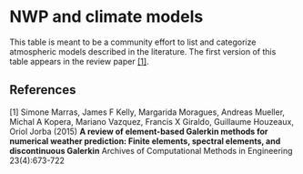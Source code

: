 # NWP and climate models

This table is meant to be a community effort to list and categorize atmospheric models described in the literature. 
The first version of this table appears in the review paper [[1]](#1).

## References
<a id="1">[1]</a> 
Simone Marras, James F Kelly, Margarida Moragues, Andreas Mueller, Michal A Kopera, Mariano Vazquez, Francis X Giraldo, Guillaume Houzeaux, Oriol Jorba (2015) 
**A review of element-based Galerkin methods for numerical weather prediction: Finite elements, spectral elements, and discontinuous Galerkin**
Archives of Computational Methods in Engineering 23(4):673-722
